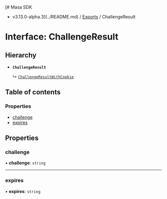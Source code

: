 [# Masa SDK
 - v3.13.0-alpha.3](../README.md) / [Exports](../modules.md) / ChallengeResult

# Interface: ChallengeResult

## Hierarchy

- **`ChallengeResult`**

  ↳ [`ChallengeResultWithCookie`](ChallengeResultWithCookie.md)

## Table of contents

### Properties

- [challenge](ChallengeResult.md#challenge)
- [expires](ChallengeResult.md#expires)

## Properties

### challenge

• **challenge**: `string`

___

### expires

• **expires**: `string`
